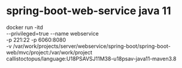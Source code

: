 # spring-boot-web-service java 11
docker run -itd \
    --privileged=true --name webservice  \
    -p 221:22 -p 6060:8080 \
    -v /var/work/projects/server/webservice/spring-boot/spring-boot-web/mvc/project:/var/work/project \
    callistoctopus/language:U18PSAVSJ11M38-u18psav-java11-maven3.8
